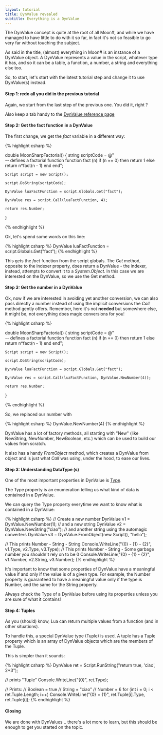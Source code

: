 ```yaml
---
layout: tutorial
title: DynValue revealed
subtitle: Everything is a DynValue
---
```


The DynValue concept is quite at the root of all Moon#, and while we have managed to have little to do with it so far, in fact it's not so feasible to go very far
without touching the subject.

As said in the title, (almost) everything in Moon# is an instance of a DynValue object. A DynValue represents a value in the script, whatever type it has, and so
it can be a table, a function, a number, a string and everything else too.

So, to start, let's start with the latest tutorial step and change it to use DynValue(s) instead.


#### Step 1: redo all you did in the previous tutorial

Again, we start from the last step of the previous one. You did it, right ?

Also keep a tab handy to the [DynValue reference page](reference/html/b4040a8c-9d07-b73a-1789-e316a55e8e49.htm)


#### Step 2: Get the fact function in a DynValue

The first change, we get the *fact* variable in a different way:

{% highlight csharp %}

double MoonSharpFactorial()
{
	string scriptCode = @"    
		-- defines a factorial function
		function fact (n)
			if (n == 0) then
				return 1
			else
				return n*fact(n - 1)
			end
		end";

	Script script = new Script();

	script.DoString(scriptCode);

	DynValue luaFactFunction = script.Globals.Get("fact");

	DynValue res = script.Call(luaFactFunction, 4);

	return res.Number;
}

{% endhighlight %}

Ok, let's spend some words on this line:

{% highlight csharp %}
DynValue luaFactFunction = script.Globals.Get("fact");
{% endhighlight %}

This gets the *fact* function from the script globals. 
The *Get* method, opposite to the indexer property, does return a DynValue - the indexer, instead, attempts to convert it to a *System.Object*.
In this case we are interested on the DynValue, so we use the Get method. 


#### Step 3: Get the number in a DynValue

Ok, now if we are interested in avoiding yet another conversion, we can also pass directly a number instead of using the implicit conversions the *Call* method gently offers.
Remember, here it's not **needed** but somewhere else, it might be, not everything does magic conversions for you!

{% highlight csharp %}

double MoonSharpFactorial()
{
	string scriptCode = @"    
		-- defines a factorial function
		function fact (n)
			if (n == 0) then
				return 1
			else
				return n*fact(n - 1)
			end
		end";

	Script script = new Script();

	script.DoString(scriptCode);

	DynValue luaFactFunction = script.Globals.Get("fact");

	DynValue res = script.Call(luaFactFunction, DynValue.NewNumber(4));

	return res.Number;
}

{% endhighlight %}

So, we replaced our number with

{% highlight csharp %}
DynValue.NewNumber(4)
{% endhighlight %}

DynValue has a lot of factory methods, all starting with "New" (like NewString, NewNumber, NewBoolean, etc.) which can be used to build our values from scratch.

It also has a handy *FromObject* method, which creates a DynValue from object and is just what *Call* was using, under the hood, to ease our lives.


#### Step 3: Understanding DataType (s)

One of the most important properties in DynValue is [Type](reference/html/b3642bf3-cb09-67c5-17d4-d36a6c1ef364.htm).

The Type property is an enumeration telling us what kind of data is contained in a DynValue.

We can query the Type property everytime we want to know what is contained in a DynValue:

{% highlight csharp %}
// Create a new number
DynValue v1 = DynValue.NewNumber(1);
// and a new string
DynValue v2 = DynValue.NewString("ciao");
// and another string using the automagic converters
DynValue v3 = DynValue.FromObject(new Script(), "hello");

// This prints Number - String - String
Console.WriteLine("{0} - {1} - {2}", v1.Type, v2.Type, v3.Type);
// This prints Number - String - Some garbage number you shouldn't rely on to be 0
Console.WriteLine("{0} - {1} - {2}", v1.Number, v2.String, v3.Number);
{% endhighlight %}

It's important to know that some properties of DynValue have a meaningful value if and only if the value is of a given type. For example, the Number property is
guaranteed to have a meaningful value only if the type is Number, and the same for the String property.

<div class="alert alert-warning" role="alert">
Always check the Type of a DynValue before using its properties unless you are sure of what it contains!
</div>

#### Step 4: Tuples

As you (should) know, Lua can return multiple values from a function (and in other situations).

To handle this, a special DynValue type (Tuple) is used. A tuple has a Tuple property which is an array of DynValue objects which are the members of the Tuple.

This is simpler than it sounds:

{% highlight csharp %}
DynValue ret = Script.RunString("return true, 'ciao', 2*3");

// prints "Tuple"
Console.WriteLine("{0}", ret.Type);

// Prints:
//   Boolean = true
//   String = "ciao"
//   Number = 6
for (int i = 0; i < ret.Tuple.Length; i++)
	Console.WriteLine("{0} = {1}", ret.Tuple[i].Type, ret.Tuple[i]);
{% endhighlight %}

#### Closing

We are done with DynValues .. there's a lot more to learn, but this should be enough to get you started on the topic.








